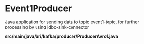 # Event1Producer

Java application for sending data to topic event1-topic, for further processing by using jdbc-sink-connector


**src/main/java/bri/kafka/producer/ProducerAvro1.java**
    
